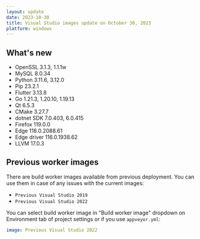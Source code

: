 ```yaml
---
layout: update
date: 2023-10-30
title: Visual Studio images update on October 30, 2023
platform: windows
---
```


## What's new

* OpenSSL 3.1.3, 1.1.1w
* MySQL 8.0.34
* Python 3.11.6, 3.12.0
* Pip 23.2.1
* Flutter 3.13.8
* Go 1.21.3, 1.20.10, 1.19.13
* Qt 6.5.3
* CMake 3.27.7
* dotnet SDK 7.0.403, 6.0.415
* Firefox 119.0.0
* Edge 118.0.2088.61
* Edge driver 116.0.1938.62
* LLVM 17.0.3


## Previous worker images

There are build worker images available from previous deployment. You can use them in case of any issues with the current images:

* `Previous Visual Studio 2019`
* `Previous Visual Studio 2022`

You can select build worker image in "Build worker image" dropdown on Environment tab of project settings or if you use `appveyor.yml`:

```yaml
image: Previous Visual Studio 2022
```